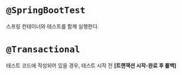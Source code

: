 # `@SpringBootTest`
스프링 컨테이너와 테스트를 함께 실행한다.

# `@Transactional`
테스트 코드에 작성되어 있을 경우, 테스트 시작 전 **[트랜잭션 시작-완료 후 롤백]**

